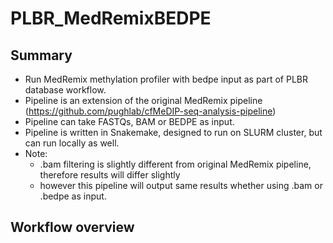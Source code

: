 # PLBR_MedRemixBEDPE

## Summary

- Run MedRemix methylation profiler with bedpe input as part of PLBR database workflow.
- Pipeline is an extension of the original MedRemix pipeline (https://github.com/pughlab/cfMeDIP-seq-analysis-pipeline)
- Pipeline can take FASTQs, BAM or BEDPE as input.
- Pipeline is written in Snakemake, designed to run on SLURM cluster, but can run locally as well.
- Note: 
  - .bam filtering is slightly different from original MedRemix pipeline, therefore results will differ slightly
  - however this pipeline will output same results whether using .bam or .bedpe as input.

## Workflow overview


